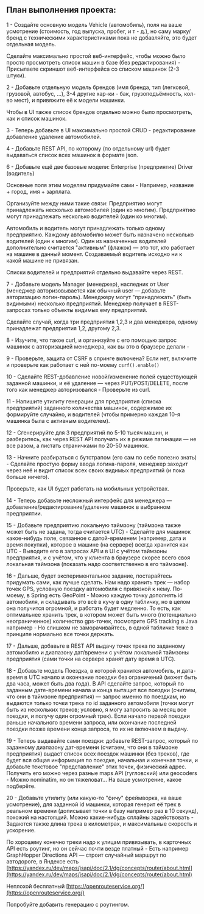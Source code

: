 ## План выполнения проекта:

1 - Создайте основную модель Vehicle (автомобиль), поля на ваше усмотрение
(стоимость, год выпуска, пробег, и т - д.), но саму марку/бренд с техническими характеристиками пока не добавляйте, это будет отдельная модель.

Сделайте максимально простой веб-интерфейс, чтобы можно было просто просмотреть список машин в базе (без редактирования) - Присылаете скриншот веб-интерфейса со списком машинок (2-3 штуки).

2 - Добавьте отдельную модель брендов (имя бренда, тип (легковой, грузовой, автобус, ...), 3-4 другие хар-ки - бак, грузоподъёмность, кол-во мест), и привяжите её к модели машинки.

Чтобы в UI также список брендов отдельно можно было просмотреть, как и список машинок.

3 - Теперь добавьте в UI максимально простой CRUD - редактирование добавление удаление автомобилей.

4 - Добавьте REST API, по которому (по отдельному url) будет выдаваться список всех машинок в формате json.

6 - Добавьте ещё две базовые модели:
Enterprise (предприятие)
Driver (водитель)

Основные поля этим моделям придумайте сами - Например, название + город, имя + зарплата.

Организуйте между ними такие связи:
Предприятию могут принадлежать несколько автомобилей (один ко многим).
Предприятию могут принадлежать несколько водителей (один ко многим).

Автомобиль и водитель могут принадлежать только одному предприятию.
Каждому автомобилю может быть назначено несколько водителей (один к многим).
Один из назначенных водителей дополнительно считается "активным" (флажок) — это тот, кто работает на машине в данный момент.
Создаваемый водитель исходно ни к какой машине не привязан.

Списки водителей и предприятий отдельно выдавайте через REST.

7 - Добавьте модель Manager (менеджер), наследник от User
(менеджер авторизовывается как обычный user — добавьте авторизацию логин-пароль).
Менеджеру могут "принадлежать" (быть видимыми) несколько предприятий.
Менеджер получает в REST-запросах только объекты видимых ему предприятий.

Сделайте случай, когда три предприятия 1,2,3 и два менеджера, одному принадлежат предприятия 1,2, другому 2,3.

8 - Изучите, что такое curl, и организуйте с его помощью запрос машинок с авторизацией менеджера, как вы это в браузере делали - 

9 - Проверьте, защита от CSRF в спринге включена?
Если нет, включите и проверьте как работает с ней
по-моему ```csrf().enable()```

10 - Сделайте REST-добавление новой/изменение полей существующей заданной машинки, и её удаление
— через PUT/POST/DELETE, после того как менеджер авторизовался - Проверьте из curl.

11 - Напишите утилиту генерации для предприятия (списка предприятий) заданного количества машинок, содержимое их формируйте случайно, и водителей (чтобы примерно каждая 10-я машинка была с активным водителем).

12 - Сгенерируйте для 3 предприятий по 5-10 тысяч машин, и разберитесь, как через REST API получать их в режиме пагинации — не все разом, а листать страничками по 20-50 машинок.

13 - Начните разбираться с бутстрапом (его сам по себе полезно знать) - Сделайте простую форму ввода логина-пароля, менеджер заходит через неё и видит список всех своих видимых предприятий (и пока больше ничего).

Проверьте, как UI будет работать на мобильных устройствах.

14 - Теперь добавьте несложный интерфейс для менеджера — добавление/редактирование/удаление машинок в выбранном предприятии.

15 - Добавьте предприятию локальную таймзону (таймзона также может быть не задана, тогда считается UTC) - Сделайте для машинок какое-нибудь поле, связанное с датой-временем (например, дата и время покупки), которое в машине (на сервере) всегда хранится как UTC - Выводите его в запросах API и в UI с учётом таймзоны предприятия, и с учётом, что у клиента в браузере скорее всего своя локальная таймзона (показать надо соответственно в его таймзоне).

16 - Дальше, будет экспериментальное задание, постарайтесь придумать сами, как лучше сделать.
Нам надо хранить трек — набор точек GPS, условную поездку автомобиля с привязкой к нему.
По-моему, в Spring есть GeoPoint - Можно каждую точку дополнять id автомобиля, и складывать это всё в кучу в одну табличку, но в целом она получится огромной, и работать будет медленно.
То есть, как оптимальнее хранить трек, в котором может быть много (потенциально неограниченное) количество gps-точек, посмотрите GPS tracking в Java например - Но слишком не заморачивайтесь, в одной табличке тоже в принципе нормально все точки держать.

17 - Дальше, добавьте в REST API выдачу точек трека по заданному автомобилю и диапазону дат/времени с учётом локальной таймзоны предприятия (сами точки на сервере хранят дату время в UTC).

18 - Добавьте модель Поездка, в которой хранится автомобиль, и дата-время в UTC начало и окончание поездки без ограничений (может быть два часа, может быть два года).
В API сделайте запрос, который по заданным дате-времени начала и конца вытащит все поездки (считаем, что они в таймзоне предприятия) — запрос именно по поездкам, но выдаются только точки трека по id заданного автомобиля (точки могут быть из нескольких треков; условно, я могу запросить за месяц все поездки, и получу один огромный трек).
Если начало первой поездки раньше начального времени запроса, или окончание последней поездки позже времени конца запроса, то их не включаем в выдачу.

19 - Теперь выдавайте сами поездки: добавьте REST-запрос, который по заданному диапазону дат-времени (считаем, что они в таймзоне предприятия) выдаст список всех поездок машинки (без треков), где будет вся общая информация по поездке, начальная и конечная точки,
 и добавьте текстовое "представление" этих точек, физический адрес.
Получить его можно через разные maps API (гугловский) или geocoders - Можно nominatim, но он тяжеловат...
На ваше усмотрение, какое подберёте.

20 - Добавьте утилиту (или какую-то "фичу" фреймворка, на ваше усмотрение),
для заданной id машинки, которая генерит её трек в реальном времени (дописывает точки в базу например раз в 10 секунд), похожий на настоящий.
Можно какие-нибудь сплайны задействовать - Задаются также длина трека в километрах, и максимальные скорость и ускорение.

По хорошему конечно треки надо к улицам привязывать, в карточных API есть роутинг, но он сейчас почти везде платный - Есть например GraphHopper Directions API — строит случайный маршрут по автодороге, в Яндексе есть
[https://yandex.ru/dev/maps/jsapi/doc/2.1/dg/concepts/router/about.html](https://yandex.ru/dev/maps/jsapi/doc/2.1/dg/concepts/router/about.html)

Неплохой бесплатный
[https://openrouteservice.org/](https://openrouteservice.org/)

Попробуйте добавить генерацию с роутингом.
